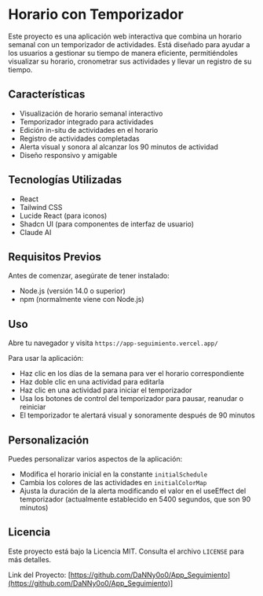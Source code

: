 # Horario con Temporizador 

Este proyecto es una aplicación web interactiva que combina un horario semanal con un temporizador de actividades. Está diseñado para ayudar a los usuarios a gestionar su tiempo de manera eficiente, permitiéndoles visualizar su horario, cronometrar sus actividades y llevar un registro de su tiempo.

## Características

- Visualización de horario semanal interactivo
- Temporizador integrado para actividades
- Edición in-situ de actividades en el horario
- Registro de actividades completadas
- Alerta visual y sonora al alcanzar los 90 minutos de actividad
- Diseño responsivo y amigable

## Tecnologías Utilizadas

- React
- Tailwind CSS
- Lucide React (para iconos)
- Shadcn UI (para componentes de interfaz de usuario)
- Claude AI

## Requisitos Previos

Antes de comenzar, asegúrate de tener instalado:

- Node.js (versión 14.0 o superior)
- npm (normalmente viene con Node.js)

## Uso
Abre tu navegador y visita `https://app-seguimiento.vercel.app/`

Para usar la aplicación:
   - Haz clic en los días de la semana para ver el horario correspondiente
   - Haz doble clic en una actividad para editarla
   - Haz clic en una actividad para iniciar el temporizador
   - Usa los botones de control del temporizador para pausar, reanudar o reiniciar
   - El temporizador te alertará visual y sonoramente después de 90 minutos

## Personalización

Puedes personalizar varios aspectos de la aplicación:

- Modifica el horario inicial en la constante `initialSchedule`
- Cambia los colores de las actividades en `initialColorMap`
- Ajusta la duración de la alerta modificando el valor en el useEffect del temporizador (actualmente establecido en 5400 segundos, que son 90 minutos)

## Licencia

Este proyecto está bajo la Licencia MIT. Consulta el archivo `LICENSE` para más detalles.

Link del Proyecto: [https://github.com/DaNNy0o0/App_Seguimiento](https://github.com/DaNNy0o0/App_Seguimiento)]
